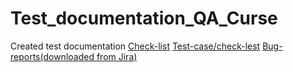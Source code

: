 # Test_documentation_QA_Curse
Created test documentation 
<a href="https://docs.google.com/spreadsheets/d/1ajRT9jzh4kHHzAPEHk9573PnzRLEsuA11znRMxKxnsQ/edit?usp=sharing">Check-list</a> 
<a href="https://docs.google.com/spreadsheets/d/1hdzqhZQZ3tC35WKM7Byn-XSwlXxNkQOEm_hsagKSayg/edit?usp=sharing">Test-case/check-lest</a>
<a href="https://docs.google.com/document/d/1Qd4iypYsl9Ci5tHHwb_01ILyhOs_Kolu/edit?usp=sharing&ouid=115137029464570260677&rtpof=true&sd=true">Bug-reports(downloaded from Jira)</a>

